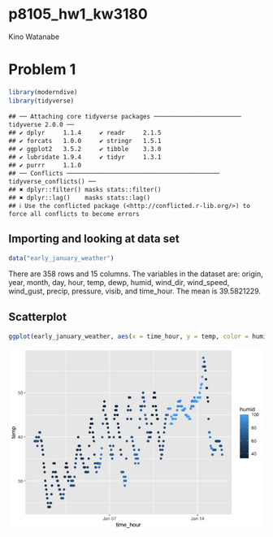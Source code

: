 p8105_hw1_kw3180
================
Kino Watanabe

# Problem 1

``` r
library(moderndive)
library(tidyverse)
```

    ## ── Attaching core tidyverse packages ──────────────────────── tidyverse 2.0.0 ──
    ## ✔ dplyr     1.1.4     ✔ readr     2.1.5
    ## ✔ forcats   1.0.0     ✔ stringr   1.5.1
    ## ✔ ggplot2   3.5.2     ✔ tibble    3.3.0
    ## ✔ lubridate 1.9.4     ✔ tidyr     1.3.1
    ## ✔ purrr     1.1.0     
    ## ── Conflicts ────────────────────────────────────────── tidyverse_conflicts() ──
    ## ✖ dplyr::filter() masks stats::filter()
    ## ✖ dplyr::lag()    masks stats::lag()
    ## ℹ Use the conflicted package (<http://conflicted.r-lib.org/>) to force all conflicts to become errors

## Importing and looking at data set

``` r
data("early_january_weather")
```

There are 358 rows and 15 columns. The variables in the dataset are:
origin, year, month, day, hour, temp, dewp, humid, wind_dir, wind_speed,
wind_gust, precip, pressure, visib, and time_hour. The mean is
39.5821229.

## Scatterplot

``` r
ggplot(early_january_weather, aes(x = time_hour, y = temp, color = humid)) + geom_point()
```

![](p8105_hw1_kw3180_files/figure-gfm/unnamed-chunk-3-1.png)<!-- -->
